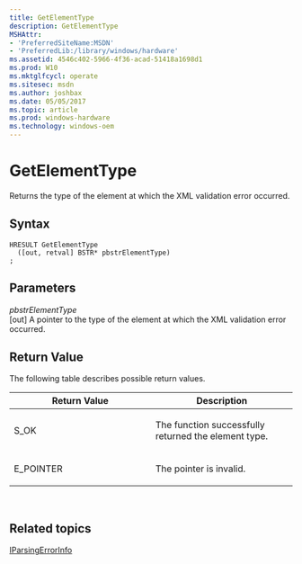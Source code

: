 ```yaml
---
title: GetElementType
description: GetElementType
MSHAttr:
- 'PreferredSiteName:MSDN'
- 'PreferredLib:/library/windows/hardware'
ms.assetid: 4546c402-5966-4f36-acad-51418a1698d1
ms.prod: W10
ms.mktglfcycl: operate
ms.sitesec: msdn
ms.author: joshbax
ms.date: 05/05/2017
ms.topic: article
ms.prod: windows-hardware
ms.technology: windows-oem
---
```


# GetElementType


Returns the type of the element at which the XML validation error occurred.

## Syntax


``` syntax
HRESULT GetElementType
  ([out, retval] BSTR* pbstrElementType)
;
```

## Parameters


<a href="" id="pbstrelementtype"></a>*pbstrElementType*  
\[out\] A pointer to the type of the element at which the XML validation error occurred.

## Return Value


The following table describes possible return values.

<table>
<colgroup>
<col width="50%" />
<col width="50%" />
</colgroup>
<thead>
<tr class="header">
<th>Return Value</th>
<th>Description</th>
</tr>
</thead>
<tbody>
<tr class="odd">
<td><p>S_OK</p></td>
<td><p>The function successfully returned the element type.</p></td>
</tr>
<tr class="even">
<td><p>E_POINTER</p></td>
<td><p>The pointer is invalid.</p></td>
</tr>
</tbody>
</table>

 

## Related topics


[IParsingErrorInfo](iparsingerrorinfo.md)

 

 







